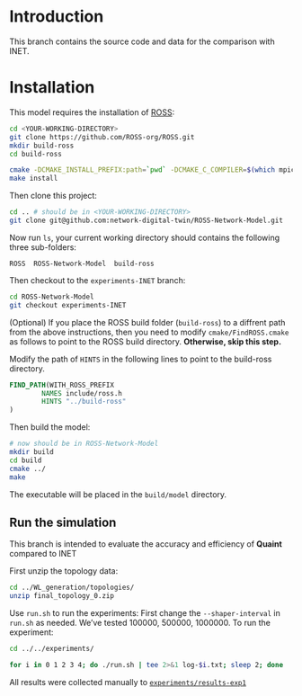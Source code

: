 # Introduction

This branch contains the source code and data for the comparison with INET. 


# Installation

This model requires the installation of [ROSS](http://github.com/carothersc/ROSS): 
```bash
cd <YOUR-WORKING-DIRECTORY>
git clone https://github.com/ROSS-org/ROSS.git
mkdir build-ross
cd build-ross

cmake -DCMAKE_INSTALL_PREFIX:path=`pwd` -DCMAKE_C_COMPILER=$(which mpicc) -DCMAKE_CXX_COMPILER=$(which mpicxx) ../ROSS
make install
```

Then clone this project:
```bash
cd .. # should be in <YOUR-WORKING-DIRECTORY>
git clone git@github.com:network-digital-twin/ROSS-Network-Model.git
```

Now run `ls`, your current working directory should contains the following three sub-folders: 
```
ROSS  ROSS-Network-Model  build-ross
```

Then checkout to the `experiments-INET` branch:
```bash
cd ROSS-Network-Model
git checkout experiments-INET
```

(Optional) If you place the ROSS build folder (`build-ross`) to a diffrent path from the above instructions, then you need to modify `cmake/FindROSS.cmake` as follows to point to the ROSS build directory. **Otherwise, skip this step.**

Modify the path of `HINTS` in the following lines to point to the build-ross directory. 
```cmake
FIND_PATH(WITH_ROSS_PREFIX 
        NAMES include/ross.h
        HINTS "../build-ross"
)
```


Then build the model:
```bash
# now should be in ROSS-Network-Model
mkdir build
cd build
cmake ../
make
```
The executable will be placed in the `build/model` directory.

## Run the simulation

This branch is intended to evaluate the accuracy and efficiency of **Quaint** compared to INET

First unzip the topology data:
```bash
cd ../WL_generation/topologies/
unzip final_topology_0.zip
```


Use `run.sh`  to run the experiments:
First change the `--shaper-interval` in `run.sh` as needed. We’ve tested 100000, 500000, 1000000. 
To run the experiment:
```bash
cd ../../experiments/
```
```bash
for i in 0 1 2 3 4; do ./run.sh | tee 2>&1 log-$i.txt; sleep 2; done
```
All results were collected manually to [`experiments/results-exp1`](experiments/results-exp1)

